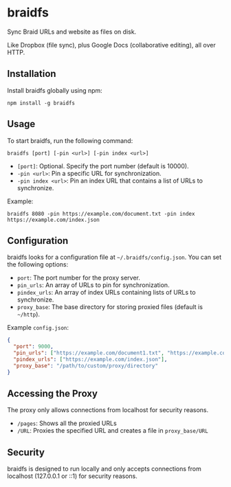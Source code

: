 # braidfs

Sync Braid URLs and website as files on disk.

Like Dropbox (file sync), plus Google Docs (collaborative editing), all over
HTTP.

## Installation

Install braidfs globally using npm:

```
npm install -g braidfs
```

## Usage

To start braidfs, run the following command:

```
braidfs [port] [-pin <url>] [-pin index <url>]
```

- `[port]`: Optional. Specify the port number (default is 10000).
- `-pin <url>`: Pin a specific URL for synchronization.
- `-pin index <url>`: Pin an index URL that contains a list of URLs to synchronize.

Example:

```
braidfs 8080 -pin https://example.com/document.txt -pin index https://example.com/index.json
```

## Configuration

braidfs looks for a configuration file at `~/.braidfs/config.json`. You can set the following options:

- `port`: The port number for the proxy server.
- `pin_urls`: An array of URLs to pin for synchronization.
- `pindex_urls`: An array of index URLs containing lists of URLs to synchronize.
- `proxy_base`: The base directory for storing proxied files (default is `~/http`).

Example `config.json`:

```json
{
  "port": 9000,
  "pin_urls": ["https://example.com/document1.txt", "https://example.com/document2.txt"],
  "pindex_urls": ["https://example.com/index.json"],
  "proxy_base": "/path/to/custom/proxy/directory"
}
```

## Accessing the Proxy

The proxy only allows connections from localhost for security reasons.

- `/pages`: Shows all the proxied URLs
- `/URL`: Proxies the specified URL and creates a file in `proxy_base/URL`

## Security

braidfs is designed to run locally and only accepts connections from localhost (127.0.0.1 or ::1) for security reasons.
